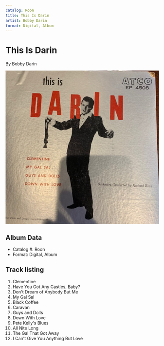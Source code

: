 ```yaml
---
catalog: Roon
title: This Is Darin
artist: Bobby Darin
format: Digital, Album
---
```


# This Is Darin

By Bobby Darin

![](../../assets/albumcovers/Bobby_Darin-This_Is_Darin.png)

## Album Data

- Catalog #: Roon
- Format: Digital, Album


## Track listing


1. Clementine
2. Have You Got Any Castles, Baby?
3. Don't Dream of Anybody But Me
4. My Gal Sal
5. Black Coffee
6. Caravan
7. Guys and Dolls
8. Down With Love
9. Pete Kelly's Blues
10. All Nite Long
11. The Gal That Got Away
12. I Can't Give You Anything But Love

